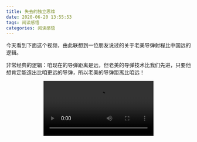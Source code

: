 ```yaml
---
title: 失去的独立思维
date: 2020-06-20 13:55:53
tags: 阅读感悟
categories: 阅读感悟
---
```

今天看到下面这个视频，由此联想到一位朋友说过的关于老美导弹射程比中国远的逻辑。

非常经典的逻辑：咱现在的导弹距离是远，但老美的导弹技术比我们先进，只要他想肯定能造出比咱更远的导弹，所以老美的导弹距离比咱远！

<video src='/uploads/20200622001.mp4' type='video/mp4' controls='controls'  style="max-width: 100%; display: block; margin-left: auto; margin-right: auto;">
